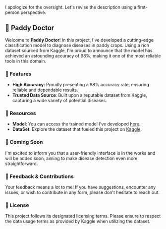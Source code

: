 I apologize for the oversight. Let's revise the description using a first-person perspective.

## 🌾 Paddy Doctor

Welcome to **Paddy Doctor**! In this project, I've developed a cutting-edge classification model to diagnose diseases in paddy crops. Using a rich dataset sourced from Kaggle, I'm proud to announce that the model has achieved an astounding accuracy of 98%, making it one of the most reliable tools in this domain.

### 🚀 Features
- **High Accuracy**: Proudly presenting a 98% accuracy rate, ensuring reliable and dependable results.
- **Trusted Data Source**: Built upon a reputable dataset from Kaggle, capturing a wide variety of potential diseases.

### 📂 Resources
- **Model**: You can access the trained model I've developed [here](https://drive.google.com/drive/folders/19J9iaMxra6i9q84K4f7FONPO74Dx1ubb?usp=sharing).
- **DataSet**: Explore the dataset that fueled this project on [Kaggle](https://www.kaggle.com/competitions/paddy-disease-classification/data).

### 📢 Coming Soon
I'm excited to inform you that a user-friendly interface is in the works and will be added soon, aiming to make disease detection even more straightforward.

### 🤝 Feedback & Contributions
Your feedback means a lot to me! If you have suggestions, encounter any issues, or wish to contribute in any form, please don't hesitate to reach out.

### 📜 License
This project follows its designated licensing terms. Please ensure to respect the data usage terms as provided by Kaggle when utilizing the dataset.
